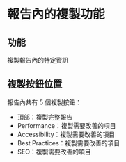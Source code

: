 # 報告內的複製功能

## 功能
複製報告內的特定資訊

## 複製按鈕位置
報告內共有 5 個複製按鈕：
- 頂部：複製完整報告
- Performance：複製需要改善的項目
- Accessibility：複製需要改善的項目
- Best Practices：複製需要改善的項目
- SEO：複製需要改善的項目
